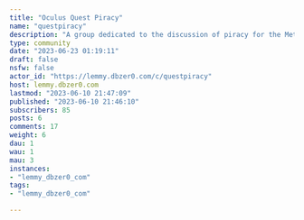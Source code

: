 ```yaml
---
title: "Oculus Quest Piracy" 
name: "questpiracy"
description: "A group dedicated to the discussion of piracy for the Meta Quest and Quest 2, the standalone VR gaming headsets from Meta."
type: community
date: "2023-06-23 01:19:11"
draft: false
nsfw: false
actor_id: "https://lemmy.dbzer0.com/c/questpiracy"
host: lemmy.dbzer0.com
lastmod: "2023-06-10 21:47:09"
published: "2023-06-10 21:46:10"
subscribers: 85
posts: 6
comments: 17
weight: 6
dau: 1
wau: 1
mau: 3
instances:
- "lemmy_dbzer0_com"
tags: 
- "lemmy_dbzer0_com"

---
```

